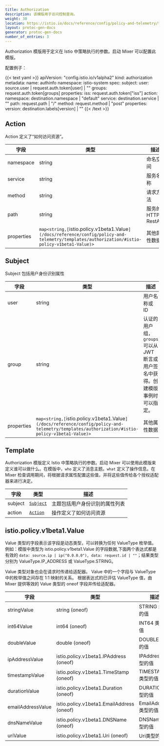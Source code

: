 ```yaml
---
title: Authorization
description: 该模版用于访问控制查询。
weight: 30
location: https://istio.io/docs/reference/config/policy-and-telemetry/templates/authorization.html
layout: protoc-gen-docs
generator: protoc-gen-docs
number_of_entries: 3
---
```


Authorization 模版用于定义在 Istio 中策略执行的参数。启动 Mixer 可以配置此模版。

配置例子：

{{< text yaml >}}
apiVersion: "config.istio.io/v1alpha2"
kind: authorization
metadata:
  name: authinfo
  namespace: istio-system
spec:
 subject:
   user: source.user | request.auth.token[user] | ""
   groups: request.auth.token[groups]
   properties:
    iss: request.auth.token["iss"]
 action:
   namespace: destination.namespace | "default"
   service: destination.service | ""
   path: request.path | "/"
   method: request.method | "post"
   properties:
     version: destination.labels[version] | ""
{{< /text >}}

## Action

Action 定义了“如何访问资源”。

|字段|类型|描述|
|----|----|----|
|namespace|string|命名空间|
|service|string|服务名称|
|method|string|请求方法|
|path|string|服务的 HTTP RestAPI|
|properties|`map<string,[`istio.policy.v1beta1.Value`](/docs/reference/config/policy-and-telemetry/templates/authorization/#istio-policy-v1beta1-Value)>`|其他属性数据|

## Subject

Subject 包括用户身份识别属性

|字段|类型|描述|
|----|----|----|
|user|string|用户名称或 ID|
|group|string|认证的用户组，`groups` 可以从 JWT 断言或用户签名中获得。创建模版事例时可以指定。|
|properties|`map<string,[`istio.policy.v1beta1.Value`](/docs/reference/config/policy-and-telemetry/templates/authorization/#istio-policy-v1beta1-Value)>`|其他属性数据|

## Template

Authorization 模版定义 Istio 中策略执行的参数。启动 Mixer 可以使用此模版来定义谁可以做什么。在模版中，`who` 定义了消息主题。`what` 定义了操作信息。在 Mixer 检查调用期间，将根据请求属性配置这些值，并将这些值传给各个授权适配器来进行决定。

|字段|类型|描述|
|----|----|----|
|subject|[`Subject`](/docs/reference/config/policy-and-telemetry/templates/authorization/#Subject)|主题包括用户身份识别的属性列表|
|action|[`Action`](/docs/reference/config/policy-and-telemetry/templates/authorization/#Action)|操作定义了如何访问资源|

## istio.policy.v1beta1.Value

Value 类型的字段表示该字段是动态类型，可以转换为任何 ValueType 枚举值。例如：模版中类型为 istio.policy.v1beta1.Value 的字段数据,下面两个表达式都是有效的 `data: source.ip | ip("0.0.0.0"), data: request.id | ""`；结果类型分别为 ValueType.IP_ADDRESS 或 ValueType.STRING。

Value 类型对象也会在请求时传递给适配器。 Value 中的一个字段与 ValueType 中的枚举值之间存在 1:1 映射的关系。 根据表达式的已评估 ValueType 值，由 Mixer 提供等效的 Value 类型的 oneof 字段并传给适配器。

|字段|类型|描述|
|----|----|----|
|stringValue|string (oneof)|STRING 类型的值|
|int64Value|int64 (oneof)|INT64 类型的值|
|doubleValue|double (oneof)|DOUBLE 类型的值|
|ipAddressValue|istio.policy.v1beta1.IPAddress (oneof)|IPAddress 类型的值|
|timestampValue|istio.policy.v1beta1.TimeStamp (oneof)|TIMESTAMP 类型的值|
|durationValue|istio.policy.v1beta1.Duration (oneof)|DURATION 类型的值|
|emailAddressValue|istio.policy.v1beta1.EmailAddress (oneof)|EmailAddress 类型的值|
|dnsNameValue|istio.policy.v1beta1.DNSName (oneof)|DNSName 类型的值|
|uriValue|istio.policy.v1beta1.Uri (oneof)|Uri类型的值|

